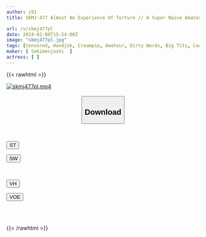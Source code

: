 ```yaml
---
author: j91
title: SKMJ-477 Almost No Experience Of Torture // A Super Naive Amateur Girl Is Alone In A Closed Room With A Masochist Man Lol ``Here, Let The Sperm Come Out /// But You Can't Let It Out Without Permission ~'' A Very Sensitive Masochist Man Gets In A Big Heat & A Sadistic Slut Awakens ! ? Nipple Licking Hand Job, Face Sitting, Foot Job, Cursing To Stop The Little Devil // Endless Erotic Hips Shaking In Pile Driving Cowgirl Position Astride The M Dick That Explodes...2

url: /v/skmj477pl
date: 2024-02-08T15:54:00Z
image: "skmj477pl.jpg"
tags: [Censored, Handjob, Creampie, Amateur, Dirty Words, Big Tits, Cowgirl, Slut, Breasts, 4HR+, Slender, Footjob	]
maker: [ Sekimenjoshi  ]
actress: [ ]
---
```



{{< rawhtml >}}

<div class="video" data-videoid="KQGoJy09wKcopX">
    <a href="javascript:;">
        <img src="/v/skmj477pl/skmj477pl.jpg" width="WIDTH" height="HEIGHT" alt="skmj477pl.mp4" loading="lazy">
    </a>
</div>

<script type="text/javascript" src="https://j91.asia/asset/on-demand-st.js"></script>

<br>
  <link rel="stylesheet" href="https://j91.asia/asset/bs5.css">
  
  <center>
  <button class="btn btn-primary" type="button" data-bs-toggle="collapse" data-bs-target=".multi-collapse" aria-expanded="false" aria-controls="multiCollapseExample1 multiCollapseExample2"><h2>Download</h2></button></center>
</p>
<div class="row">
  <div class="col">
    <div class="collapse multi-collapse" id="multiCollapseExample1">
      <div class="card card-body">
	      	      <br>
<div class="buttons">  
<p><a href="https://streamtape.to/v/KQGoJy09wKcopX" target="_blank"><button class="btn-hover color-3"><i class="fa fa-download"></i> ST</button></a></p>
<p><a href="https://cdnwish.com/ld0a6v9zi1ed" target="_blank"><button class="btn-hover color-2"><i class="fa fa-download"></i> SW</button></a></p></div>
    </div>
  </div>
</div>
  <div class="col">
    <div class="collapse multi-collapse" id="multiCollapseExample2">
      <div class="card card-body">
	      <br>
<div class="buttons">
<p><a href="https://vidhidepro.com/f/zq6feawe1soh" target="_blank"><button class="btn-hover color-9"><i class="fa fa-download"></i> VH</button></a></p>
<p><a href="https://voe.sx/v3ymxqd9jjfw"><button class="btn-hover color-8"><i class="fa fa-download"></i> VOE</button></a></p></div>
<br><br>
      </div>
    </div>
  </div>
</div>

{{< /rawhtml >}}